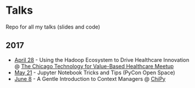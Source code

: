 # Talks
Repo for all my talks (slides and code)

## 2017

* [April 28](https://github.com/alysivji/talks/tree/master/201704-healthcare-big-data-analytics) - Using the Hadoop Ecosystem to Drive Healthcare Innovation @ [The Chicago Technology for Value-Based Healthcare Meetup](https://www.meetup.com/Chicago-Technology-For-Value-Based-Healthcare-Meetup/events/238965958/)
* [May 21](https://github.com/alysivji/talks/tree/master/201705-jupyter-notebook-tips-and-tricks) - Jupyter Notebook Tricks and Tips (PyCon Open Space)
* [June 8](https://github.com/alysivji/talks/tree/master/context-manager-intro) - A Gentle Introduction to Context Managers @ [ChiPy](https://www.meetup.com/_ChiPy_/events/240015768/)
